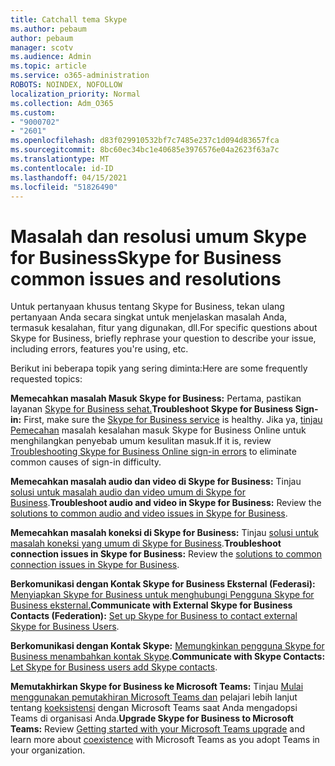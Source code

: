 ```yaml
---
title: Catchall tema Skype
ms.author: pebaum
author: pebaum
manager: scotv
ms.audience: Admin
ms.topic: article
ms.service: o365-administration
ROBOTS: NOINDEX, NOFOLLOW
localization_priority: Normal
ms.collection: Adm_O365
ms.custom:
- "9000702"
- "2601"
ms.openlocfilehash: d83f029910532bf7c7485e237c1d094d83657fca
ms.sourcegitcommit: 8bc60ec34bc1e40685e3976576e04a2623f63a7c
ms.translationtype: MT
ms.contentlocale: id-ID
ms.lasthandoff: 04/15/2021
ms.locfileid: "51826490"
---
```

# <a name="skype-for-business-common-issues-and-resolutions"></a><span data-ttu-id="fdba7-102">Masalah dan resolusi umum Skype for Business</span><span class="sxs-lookup"><span data-stu-id="fdba7-102">Skype for Business common issues and resolutions</span></span> 

<span data-ttu-id="fdba7-103">Untuk pertanyaan khusus tentang Skype for Business, tekan ulang pertanyaan Anda secara singkat untuk menjelaskan masalah Anda, termasuk kesalahan, fitur yang digunakan, dll.</span><span class="sxs-lookup"><span data-stu-id="fdba7-103">For specific questions about Skype for Business, briefly rephrase your question to describe your issue, including errors, features you're using, etc.</span></span> 

<span data-ttu-id="fdba7-104">Berikut ini beberapa topik yang sering diminta:</span><span class="sxs-lookup"><span data-stu-id="fdba7-104">Here are some frequently requested topics:</span></span>

<span data-ttu-id="fdba7-105">**Memecahkan masalah Masuk Skype for Business:** Pertama, pastikan layanan [Skype for Business sehat.](https://admin.microsoft.com/Adminportal/Home?source=applauncher#/servicehealth)</span><span class="sxs-lookup"><span data-stu-id="fdba7-105">**Troubleshoot Skype for Business Sign-in:** First, make sure the [Skype for Business service](https://admin.microsoft.com/Adminportal/Home?source=applauncher#/servicehealth) is healthy.</span></span> <span data-ttu-id="fdba7-106">Jika ya, [tinjau Pemecahan](https://docs.microsoft.com/SkypeForBusiness/set-up-skype-for-business-online/troubleshooting-sign-in-errors-for-admins#check-for-common-causes-of-skype-for-business-online-sign-in-errors) masalah kesalahan masuk Skype for Business Online untuk menghilangkan penyebab umum kesulitan masuk.</span><span class="sxs-lookup"><span data-stu-id="fdba7-106">If it is, review [Troubleshooting Skype for Business Online sign-in errors](https://docs.microsoft.com/SkypeForBusiness/set-up-skype-for-business-online/troubleshooting-sign-in-errors-for-admins#check-for-common-causes-of-skype-for-business-online-sign-in-errors) to eliminate common causes of sign-in difficulty.</span></span>
 
<span data-ttu-id="fdba7-107">**Memecahkan masalah audio dan video di Skype for Business:** Tinjau [solusi untuk masalah audio dan video umum di Skype for Business](https://support.office.com/article/Troubleshoot-audio-and-video-in-Skype-for-Business-62777bc6-c52b-47ae-84ba-a8905c3b71dc).</span><span class="sxs-lookup"><span data-stu-id="fdba7-107">**Troubleshoot audio and video in Skype for Business:** Review the [solutions to common audio and video issues in Skype for Business](https://support.office.com/article/Troubleshoot-audio-and-video-in-Skype-for-Business-62777bc6-c52b-47ae-84ba-a8905c3b71dc).</span></span> 

<span data-ttu-id="fdba7-108">**Memecahkan masalah koneksi di Skype for Business:** Tinjau [solusi untuk masalah koneksi yang umum di Skype for Business](https://support.office.com/article/troubleshoot-connection-issues-in-skype-for-business-ca302828-783f-425c-bbe2-356348583771).</span><span class="sxs-lookup"><span data-stu-id="fdba7-108">**Troubleshoot connection issues in Skype for Business:** Review the [solutions to common connection issues in Skype for Business](https://support.office.com/article/troubleshoot-connection-issues-in-skype-for-business-ca302828-783f-425c-bbe2-356348583771).</span></span>

<span data-ttu-id="fdba7-109">**Berkomunikasi dengan Kontak Skype for Business Eksternal (Federasi):** [Menyiapkan Skype for Business untuk menghubungi Pengguna Skype for Business eksternal.](https://docs.microsoft.com/SkypeForBusiness/set-up-skype-for-business-online/allow-users-to-contact-external-skype-for-business-users)</span><span class="sxs-lookup"><span data-stu-id="fdba7-109">**Communicate with External Skype for Business Contacts (Federation):** [Set up Skype for Business to contact external Skype for Business Users](https://docs.microsoft.com/SkypeForBusiness/set-up-skype-for-business-online/allow-users-to-contact-external-skype-for-business-users).</span></span>

<span data-ttu-id="fdba7-110">**Berkomunikasi dengan Kontak Skype:** [Memungkinkan pengguna Skype for Business menambahkan kontak Skype](https://docs.microsoft.com/SkypeForBusiness/set-up-skype-for-business-online/let-skype-for-business-users-add-skype-contacts).</span><span class="sxs-lookup"><span data-stu-id="fdba7-110">**Communicate with Skype Contacts:** [Let Skype for Business users add Skype contacts](https://docs.microsoft.com/SkypeForBusiness/set-up-skype-for-business-online/let-skype-for-business-users-add-skype-contacts).</span></span>

<span data-ttu-id="fdba7-111">**Memutakhirkan Skype for Business ke Microsoft Teams:** Tinjau [Mulai menggunakan pemutakhiran Microsoft Teams dan](https://docs.microsoft.com/microsoftteams/upgrade-start-here) pelajari lebih lanjut tentang [koeksistensi](https://docs.microsoft.com/microsoftteams/coexistence-chat-calls-presence) dengan Microsoft Teams saat Anda mengadopsi Teams di organisasi Anda.</span><span class="sxs-lookup"><span data-stu-id="fdba7-111">**Upgrade Skype for Business to Microsoft Teams:** Review [Getting started with your Microsoft Teams upgrade](https://docs.microsoft.com/microsoftteams/upgrade-start-here) and learn more about [coexistence](https://docs.microsoft.com/microsoftteams/coexistence-chat-calls-presence) with Microsoft Teams as you adopt Teams in your organization.</span></span> 